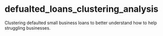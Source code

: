 # defualted_loans_clustering_analysis
Clustering defaulted small business loans to better understand how to help struggling businesses.
